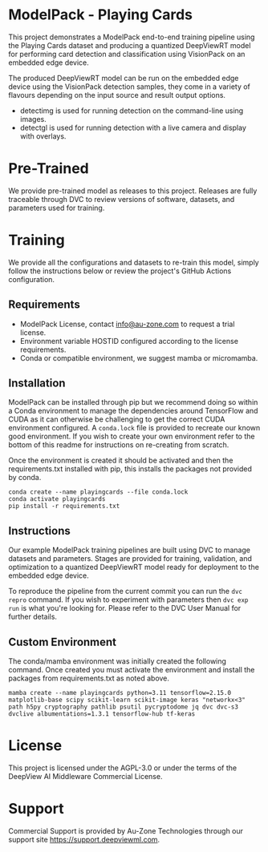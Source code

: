 # ModelPack - Playing Cards

This project demonstrates a ModelPack end-to-end training pipeline using the Playing Cards dataset and producing a quantized DeepViewRT model for performing card detection and classification using VisionPack on an embedded edge device.

The produced DeepViewRT model can be run on the embedded edge device using the VisionPack detection samples, they come in a variety of flavours depending on the input source and result output options.

- detectimg is used for running detection on the command-line using images.
- detectgl is used for running detection with a live camera and display with overlays.

# Pre-Trained

We provide pre-trained model as releases to this project.  Releases are fully traceable through DVC to review versions of software, datasets, and parameters used for training.

# Training

We provide all the configurations and datasets to re-train this model, simply follow the instructions below or review the project's GitHub Actions configuration.

## Requirements

- ModelPack License, contact info@au-zone.com to request a trial license.
- Environment variable HOSTID configured according to the license requirements.
- Conda or compatible environment, we suggest mamba or micromamba.

## Installation

ModelPack can be installed through pip but we recommend doing so within a Conda environment to manage the dependencies around TensorFlow and CUDA as it can otherwise be challenging to get the correct CUDA environment configured.  A `conda.lock` file is provided to recreate our known good environment.  If you wish to create your own environment refer to the bottom of this readme for instructions on re-creating from scratch.

Once the environment is created it should be activated and then the requirements.txt installed with pip, this installs the packages not provided by conda.

```shell
conda create --name playingcards --file conda.lock
conda activate playingcards
pip install -r requirements.txt
```

## Instructions

Our example ModelPack training pipelines are built using DVC to manage datasets and parameters.  Stages are provided for training, validation, and optimization to a quantized DeepViewRT model ready for deployment to the embedded edge device.

To reproduce the pipeline from the current commit you can run the `dvc repro` command.  If you wish to experiment with parameters then `dvc exp run` is what you're looking for.  Please refer to the DVC User Manual for further details.

## Custom Environment

The conda/mamba environment was initially created the following command.  Once created you must activate the environment and install the packages from requirements.txt as noted above.

```shell
mamba create --name playingcards python=3.11 tensorflow=2.15.0 matplotlib-base scipy scikit-learn scikit-image keras "networkx<3" path h5py cryptography pathlib psutil pycryptodome jq dvc dvc-s3 dvclive albumentations=1.3.1 tensorflow-hub tf-keras
```

# License

This project is licensed under the AGPL-3.0 or under the terms of the DeepView AI Middleware Commercial License.

# Support

Commercial Support is provided by Au-Zone Technologies through our support site https://support.deepviewml.com.

